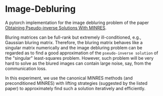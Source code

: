 # Image-Debluring

A pytorch implementation for the image debluring problem of the paper [Obtaining Pseudo-inverse Solutions With MINRES](https://arxiv.org/abs/2309.17096).

Bluring matrices can be full-rank but extremely ill-conditioned, e.g., Gaussian bluring matrix. Therefore, the bluring matrix behaves like a singular matrix numerically and the image debluring problem can be regarded as to find a good approximation of the ``pseudo-inverse solution`` of the "singular" least-squares problem. However, such problem will be very hard to solve as the blured images can contain large noise, say, from the communication loss. 

In this experiment, we use the canonical MINRES methods (and preconditioned MINRES) with lifting strategies (suggested by the listed paper) to approximately find such a solution iteratively and efficiently.
